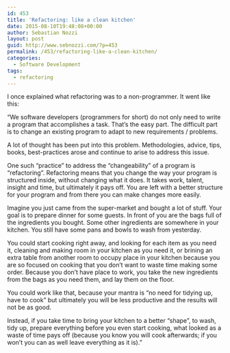 ```yaml
---
id: 453
title: 'Refactoring: like a clean kitchen'
date: 2015-08-10T19:48:08+00:00
author: Sebastian Nozzi
layout: post
guid: http://www.sebnozzi.com/?p=453
permalink: /453/refactoring-like-a-clean-kitchen/
categories:
  - Software Development
tags:
  - refactoring
---
```

I once explained what refactoring was to a non-programmer. It went like this:

&#8220;We software developers (programmers for short) do not only need to write a program that accomplishes a task. That&#8217;s the easy part. The difficult part is to change an existing program to adapt to new requirements / problems.

A lot of thought has been put into this problem. Methodologies, advice, tips, books, best-practices arose and continue to arise to address this issue.

One such &#8220;practice&#8221; to address the &#8220;changeability&#8221; of a program is &#8220;refactoring&#8221;. Refactoring means that you change the way your program is structured inside, without changing what it does. It takes work, talent, insight and time, but ultimately it pays off. You are left with a better structure for your program and from there you can make changes more easily.

Imagine you just came from the super-market and bought a lot of stuff. Your goal is to prepare dinner for some guests. In front of you are the bags full of the ingredients you bought. Some other ingredients are somewhere in your kitchen. You still have some pans and bowls to wash from yesterday.

You could start cooking right away, and looking for each item as you need it, cleaning and making room in your kitchen as you need it, or brining an extra table from another room to occupy place in your kitchen because you are so focused on cooking that you don&#8217;t want to waste time making some order. Because you don&#8217;t have place to work, you take the new ingredients from the bags as you need them, and lay them on the floor.

You could work like that, because your mantra is &#8220;no need for tidying up, have to cook&#8221; but ultimately you will be less productive and the results will not be as good.

Instead, if you take time to bring your kitchen to a better &#8220;shape&#8221;, to wash, tidy up, prepare everything before you even start cooking, what looked as a waste of time pays off (because you know you will cook afterwards; if you won&#8217;t you can as well leave everything as it is).&#8221;